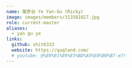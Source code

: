```yaml
---
name: 葉彥谷 Ye Yan-Gu (Ricky)
image: images/members/313581027.jpg
role: current-master
aliases:
  - yan gu ye
links:
  github: shit6333
  website: https://quqland.com/
  # youtube: @%E8%91%89%E5%BD%A5%E8%B0%B7-e7r
---
```

